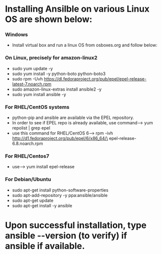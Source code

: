 # Installing Ansilble on various Linux OS are shown below:


### Windows

- Install virtual box and run a linux OS from osboxes.org and follow below:


### On Linux, precisely for amazon-linux2

- sudo yum update -y
- sudo yum install -y python-boto python-boto3
- sudo rpm -Uvh https://dl.fedoraproject.org/pub/epel/epel-release-latest-7.noarch.rpm
- sudo amazon-linux-extras install ansible2 -y 
- sudo yum install ansible -y


### For RHEL/CentOS systems

- python-pip and ansible are available via the EPEL repository.
- In order to see if EPEL repo is already available, use command--> yum repolist | grep epel
- use this command for RHEL/CentOS 6--> rpm -ivh http://d1.fedoraproject.org/pub/epel/6/x86_64/\ epel-release-6.8.noarch.rpm


### For RHEL/Centos7 

- use--> yum install epel-release


### For Debian/Ubuntu

- sudo apt-get install python-software-properties
- sudo apt-add-repository -y ppa:ansible/ansible
- sudo apt-get update
- sudo apt-get install -y ansible



# Upon successful installation, type ansible --version (to verify) if ansible if available.
